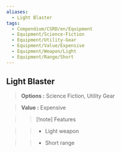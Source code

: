 ```yaml
---
aliases:
  - Light Blaster
tags:
  - Compendium/CSRD/en/Equipment
  - Equipment/Science-Fiction
  - Equipment/Utility-Gear
  - Equipment/Value/Expensive
  - Equipment/Weapon/Light
  - Equipment/Range/Short
---
```

  
    
## Light Blaster    
    
>    
> **Options :** Science Fiction, Utility Gear    
> **Value :** Expensive    
>>[!note] Features    
>> - Light weapon    
>> - Short range